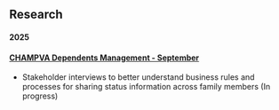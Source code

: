 ## Research 
   #### 2025

#### [CHAMPVA Dependents Management - September](https://github.com/department-of-veterans-affairs/va.gov-team/tree/master/products/health-care/champva/1010D/status-tool/research/CHAMPVA%20Dependents%20Management)
- Stakeholder interviews to better understand business rules and processes for sharing status information across family members (In progress) 

